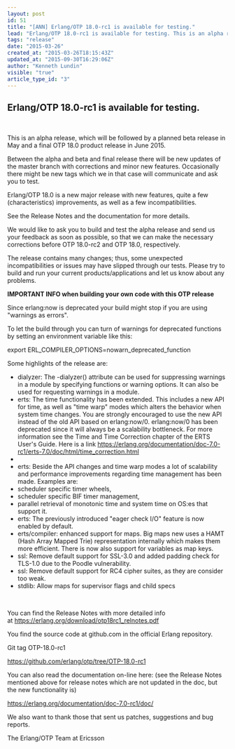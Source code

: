 ```yaml
---
layout: post
id: 51
title: "[ANN] Erlang/OTP 18.0-rc1 is available for testing."
lead: "Erlang/OTP 18.0-rc1 is available for testing. This is an alpha release, which will be followed by a planned beta release in May and a final OTP 18.0 product release in June 2015. "
tags: "release"
date: "2015-03-26"
created_at: "2015-03-26T18:15:43Z"
updated_at: "2015-09-30T16:29:06Z"
author: "Kenneth Lundin"
visible: "true"
article_type_id: "3"
---
```


## Erlang/OTP 18.0-rc1 is available for testing.

  

 This is an alpha release, which will be followed by a planned beta release in May and a final OTP 18.0 product release in June 2015.

 Between the alpha and beta and final release there will be new updates of the master branch with corrections and minor new features. Occasionally there might be new tags which we in that case will communicate and ask you to test.

 Erlang/OTP 18.0 is a new major release with new features, quite a few (characteristics) improvements, as well as a few incompatibilities. 

 See the Release Notes and the documentation for more details.

 We would like to ask you to build and test the alpha release and send us your feedback as soon as possible, so that we can make the necessary corrections before OTP 18.0-rc2 and OTP 18.0, respectively.

 The release contains many changes; thus, some unexpected incompatibilities or issues may have slipped through our tests. Please try to build and run your current products/applications and let us know about any problems.

**IMPORTANT INFO when building your own code with this OTP release**

 Since erlang:now is deprecated your build might stop if you are using "warnings as errors".

 To let the build through you can turn of warnings for deprecated functions by setting an environment variable like this:

 export ERL_COMPILER_OPTIONS=nowarn_deprecated_function

 Some highlights of the release are:
* dialyzer: The -dialyzer() attribute can be used for suppressing warnings in a module by specifying functions or warning options. It can also be used for requesting warnings in a module.
* erts: The time functionality has been extended. This includes a new API for time, as well as "time warp" modes which alters the behavior when system time changes. You are strongly encouraged to use the new API instead of the old API based on erlang:now/0. erlang:now/0 has been deprecated since it will always be a scalability bottleneck. For more information see the Time and Time Correction chapter of the ERTS User's Guide. Here is a link <https://erlang.org/documentation/doc-7.0-rc1/erts-7.0/doc/html/time_correction.html>
*  
* erts: Beside the API changes and time warp modes a lot of scalability and performance improvements regarding time management has been made. Examples are: 
* scheduler specific timer wheels,
* scheduler specific BIF timer management,
* parallel retrieval of monotonic time and system time on OS:es that support it.
* erts: The previously introduced "eager check I/O" feature is now enabled by default.
* erts/compiler: enhanced support for maps. Big maps new uses a HAMT (Hash Array Mapped Trie) representation internally which makes them more efficient. There is now also support for variables as map keys.  
* ssl: Remove default support for SSL-3.0 and added padding check for TLS-1.0 due to the Poodle vulnerability.
* ssl: Remove default support for RC4 cipher suites, as they are consider too weak.
* stdlib: Allow maps for supervisor flags and child specs

  

 You can find the Release Notes with more detailed info at <https://erlang.org/download/otp18rc1_relnotes.pdf>

 You find the source code at github.com in the official Erlang repository.

 Git tag OTP-18.0-rc1

[https://github.com/erlang/otp/tree/OTP-18.0-rc1
](https://github.com/erlang/otp/tree/OTP-18.0-rc1)

 You can also read the documentation on-line here: (see the Release Notes mentioned above for release notes which are not updated in the doc, but the new functionality is)

[https://erlang.org/documentation/doc-7.0-rc1/doc/
](/documentation/doc-7.0-rc1/doc/)

 We also want to thank those that sent us patches, suggestions and bug reports.

 The Erlang/OTP Team at Ericsson
